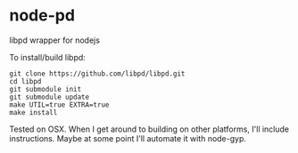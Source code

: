 # node-pd
libpd wrapper for nodejs

To install/build libpd:

```
git clone https://github.com/libpd/libpd.git
cd libpd
git submodule init
git submodule update
make UTIL=true EXTRA=true
make install
```

Tested on OSX. When I get around to building on other platforms, I'll include instructions. Maybe at some point I'll automate it with node-gyp.